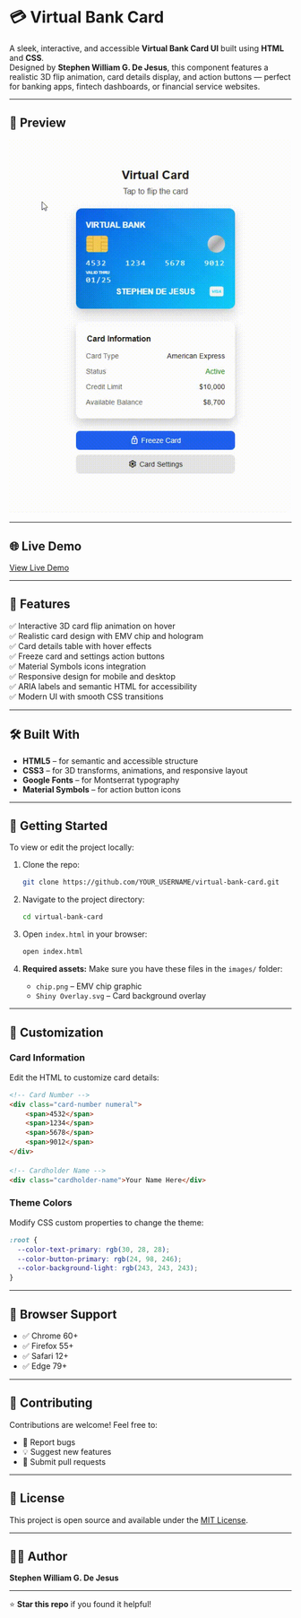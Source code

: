 # 💳 Virtual Bank Card
A sleek, interactive, and accessible **Virtual Bank Card UI** built using **HTML** and **CSS**.  
Designed by **Stephen William G. De Jesus**, this component features a realistic 3D flip animation, card details display, and action buttons — perfect for banking apps, fintech dashboards, or financial service websites.

---

## 📸 Preview
![Virtual Bank Card Preview](images/demo.gif)

---

## 🌐 Live Demo
[View Live Demo](https://bogiiiie.github.io/virtual-bank-card/)

---

## 📁 Features
✅ Interactive 3D card flip animation on hover  
✅ Realistic card design with EMV chip and hologram  
✅ Card details table with hover effects  
✅ Freeze card and settings action buttons  
✅ Material Symbols icons integration  
✅ Responsive design for mobile and desktop  
✅ ARIA labels and semantic HTML for accessibility  
✅ Modern UI with smooth CSS transitions

---

## 🛠️ Built With
- **HTML5** – for semantic and accessible structure  
- **CSS3** – for 3D transforms, animations, and responsive layout  
- **Google Fonts** – for Montserrat typography  
- **Material Symbols** – for action button icons

---

## 🚀 Getting Started
To view or edit the project locally:

1. Clone the repo:
   ```bash
   git clone https://github.com/YOUR_USERNAME/virtual-bank-card.git
   ```

2. Navigate to the project directory:
   ```bash
   cd virtual-bank-card
   ```

3. Open `index.html` in your browser:
   ```bash
   open index.html
   ```

4. **Required assets:** Make sure you have these files in the `images/` folder:
   - `chip.png` – EMV chip graphic
   - `Shiny Overlay.svg` – Card background overlay

---

## 🎨 Customization
### Card Information
Edit the HTML to customize card details:
```html
<!-- Card Number -->
<div class="card-number numeral">
    <span>4532</span>
    <span>1234</span>
    <span>5678</span>
    <span>9012</span>
</div>

<!-- Cardholder Name -->
<div class="cardholder-name">Your Name Here</div>
```

### Theme Colors
Modify CSS custom properties to change the theme:
```css
:root {
  --color-text-primary: rgb(30, 28, 28);
  --color-button-primary: rgb(24, 98, 246);
  --color-background-light: rgb(243, 243, 243);
}
```

---

## 📱 Browser Support
- ✅ Chrome 60+
- ✅ Firefox 55+  
- ✅ Safari 12+
- ✅ Edge 79+

---

## 🤝 Contributing
Contributions are welcome! Feel free to:
- 🐛 Report bugs
- 💡 Suggest new features
- 🔧 Submit pull requests

---

## 📄 License
This project is open source and available under the [MIT License](LICENSE).

---

## 👨‍💻 Author
**Stephen William G. De Jesus**

---

⭐ **Star this repo** if you found it helpful!
